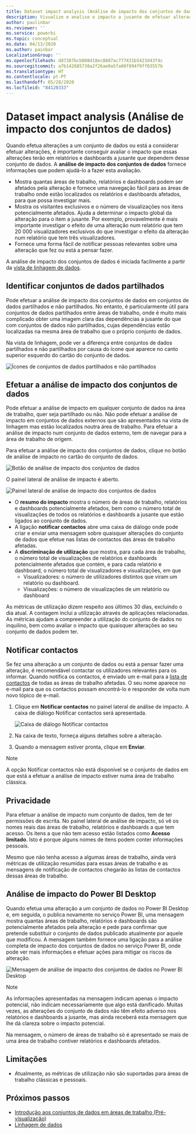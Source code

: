 ```yaml
---
title: Dataset impact analysis (Análise de impacto dos conjuntos de dados)
description: Visualize e analise o impacto a jusante de efetuar alterações nos conjuntos de dados.
author: paulinbar
ms.reviewer: ''
ms.service: powerbi
ms.topic: conceptual
ms.date: 04/13/2020
ms.author: painbar
LocalizationGroup: ''
ms.openlocfilehash: dd7387bcb008d10ec8887ac777431b5423d43f4c
ms.sourcegitcommit: a7b142685738a2f26ae0a5fa08f894f9ff03557b
ms.translationtype: HT
ms.contentlocale: pt-PT
ms.lasthandoff: 05/28/2020
ms.locfileid: "84120333"
---
```

# <a name="dataset-impact-analysis"></a>Dataset impact analysis (Análise de impacto dos conjuntos de dados)

Quando efetua alterações a um conjunto de dados ou está a considerar efetuar alterações, é importante conseguir avaliar o impacto que essas alterações terão em relatórios e dashboards a jusante que dependem desse conjunto de dados. A **análise de impacto dos conjuntos de dados** fornece informações que podem ajudá-lo a fazer esta avaliação.
* Mostra quantas áreas de trabalho, relatórios e dashboards podem ser afetados pela alteração e fornece uma navegação fácil para as áreas de trabalho onde estão localizados os relatórios e dashboards afetados, para que possa investigar mais.
* Mostra os visitantes exclusivos e o número de visualizações nos itens potencialmente afetados. Ajuda a determinar o impacto global da alteração para o item a jusante. Por exemplo, provavelmente é mais importante investigar o efeito de uma alteração num relatório que tem 20 000 visualizadores exclusivos do que investigar o efeito da alteração num relatório que tem três visualizadores.
* Fornece uma forma fácil de notificar pessoas relevantes sobre uma alteração que fez ou está a pensar fazer.

A análise de impacto dos conjuntos de dados é iniciada facilmente a partir da [vista de linhagem de dados](service-data-lineage.md).

## <a name="identifying-shared-datasets"></a>Identificar conjuntos de dados partilhados

Pode efetuar a análise de impacto dos conjuntos de dados em conjuntos de dados partilhados e não partilhados. No entanto, é particularmente útil para conjuntos de dados partilhados entre áreas de trabalho, onde é muito mais complicado obter uma imagem clara das dependências a jusante do que com conjuntos de dados não partilhados, cujas dependências estão localizadas na mesma área de trabalho que o próprio conjunto de dados.

Na vista de linhagem, pode ver a diferença entre conjuntos de dados partilhados e não partilhados por causa do ícone que aparece no canto superior esquerdo do cartão do conjunto de dados.

![Ícones de conjuntos de dados partilhados e não partilhados](media/service-dataset-impact-analysis/shared-unshared-icon.png)

## <a name="perform-dataset-impact-analysis"></a>Efetuar a análise de impacto dos conjuntos de dados

Pode efetuar a análise de impacto em qualquer conjunto de dados na área de trabalho, quer seja partilhado ou não. Não pode efetuar a análise de impacto em conjuntos de dados externos que são apresentados na vista de linhagem mas estão localizados noutra área de trabalho. Para efetuar a análise de impacto num conjunto de dados externo, tem de navegar para a área de trabalho de origem.

Para efetuar a análise de impacto dos conjuntos de dados, clique no botão de análise de impacto no cartão do conjunto de dados.

![Botão de análise de impacto dos conjuntos de dados](media/service-dataset-impact-analysis/open-analysis-pane-button.png)

O painel lateral de análise de impacto é aberto.

![Painel lateral de análise de impacto dos conjuntos de dados](media/service-dataset-impact-analysis/service-impact-analysis-pane.png)

* O **resumo do impacto** mostra o número de áreas de trabalho, relatórios e dashboards potencialmente afetados, bem como o número total de visualizações de todos os relatórios e dashboards a jusante que estão ligados ao conjunto de dados.
* A ligação **notificar contactos** abre uma caixa de diálogo onde pode criar e enviar uma mensagem sobre quaisquer alterações do conjunto de dados que efetue nas listas de contactos das áreas de trabalho afetadas. 
* A **discriminação de utilização** que mostra, para cada área de trabalho, o número total de visualizações de relatórios e dashboards potencialmente afetados que contém, e para cada relatório e dashboard, o número total de visualizadores e visualizações, em que
   * Visualizadores: o número de utilizadores distintos que viram um relatório ou dashboard.
   * Visualizações: o número de visualizações de um relatório ou dashboard

As métricas de utilização dizem respeito aos últimos 30 dias, excluindo o dia atual. A contagem inclui a utilização através de aplicações relacionadas. As métricas ajudam a compreender a utilização do conjunto de dados no inquilino, bem como avaliar o impacto que quaisquer alterações ao seu conjunto de dados podem ter.

## <a name="notify-contacts"></a>Notificar contactos

Se fez uma alteração a um conjunto de dados ou está a pensar fazer uma alteração, é recomendável contactar os utilizadores relevantes para os informar. Quando notifica os contactos, é enviado um e-mail para a [lista de contactos](../collaborate-share/service-create-the-new-workspaces.md#create-a-contact-list) de todas as áreas de trabalho afetadas. O seu nome aparece no e-mail para que os contactos possam encontrá-lo e responder de volta num novo tópico de e-mail. 

1. Clique em **Notificar contactos** no painel lateral de análise de impacto. A caixa de diálogo Notificar contactos será apresentada.

   ![Caixa de diálogo Notificar contactos](media/service-dataset-impact-analysis/notify-contacts-dialog.png)

1. Na caixa de texto, forneça alguns detalhes sobre a alteração.
1. Quando a mensagem estiver pronta, clique em **Enviar**.

> [!NOTE]
> A opção Notificar contactos não está disponível se o conjunto de dados em que está a efetuar a análise de impacto estiver numa área de trabalho clássica.

## <a name="privacy"></a>Privacidade

Para efetuar a análise de impacto num conjunto de dados, tem de ter permissões de escrita. No painel lateral de análise de impacto, só vê os nomes reais das áreas de trabalho, relatórios e dashboards a que tem acesso. Os itens a que não tem acesso estão listados como **Acesso limitado**. Isto é porque alguns nomes de itens podem conter informações pessoais.

Mesmo que não tenha acesso a algumas áreas de trabalho, ainda verá métricas de utilização resumidas para essas áreas de trabalho e as mensagens de notificação de contactos chegarão às listas de contactos dessas áreas de trabalho.

## <a name="impact-analysis-from-power-bi-desktop"></a>Análise de impacto do Power BI Desktop

Quando efetua uma alteração a um conjunto de dados no Power BI Desktop e, em seguida, o publica novamente no serviço Power BI, uma mensagem mostra quantas áreas de trabalho, relatórios e dashboards são potencialmente afetados pela alteração e pede para confirmar que pretende substituir o conjunto de dados publicado atualmente por aquele que modificou. A mensagem também fornece uma ligação para a análise completa de impacto dos conjuntos de dados no serviço Power BI, onde pode ver mais informações e efetuar ações para mitigar os riscos da alteração.

![Mensagem de análise de impacto dos conjuntos de dados no Power BI Desktop](media/service-dataset-impact-analysis/service-dataset-impact-analysis-desktop-warning.png)

> [!NOTE]
> As informações apresentadas na mensagem indicam apenas o impacto potencial, não indicam necessariamente que algo está danificado. Muitas vezes, as alterações do conjunto de dados não têm efeito adverso nos relatórios e dashboards a jusante, mas ainda receberá esta mensagem que lhe dá clareza sobre o impacto potencial.
>
>Na mensagem, o número de áreas de trabalho só é apresentado se mais de uma área de trabalho contiver relatórios e dashboards afetados.

## <a name="limitations"></a>Limitações

* Atualmente, as métricas de utilização não são suportadas para áreas de trabalho clássicas e pessoais.

## <a name="next-steps"></a>Próximos passos

* [Introdução aos conjuntos de dados em áreas de trabalho (Pré-visualização)](../connect-data/service-datasets-across-workspaces.md)
* [Linhagem de dados](service-data-lineage.md)


